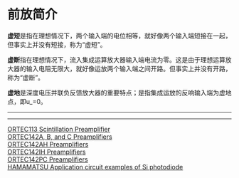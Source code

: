 <!-- README.md --- 
;; 
;; Description: 
;; Author: Hongyi Wu(吴鸿毅)
;; Email: wuhongyi@qq.com 
;; Created: 一 5月  8 09:33:23 2017 (+0800)
;; Last-Updated: 五 6月  2 21:29:20 2017 (+0800)
;;           By: Hongyi Wu(吴鸿毅)
;;     Update #: 7
;; URL: http://wuhongyi.cn -->

# 前放简介

**虚短**是指在理想情况下，两个输入端的电位相等，就好像两个输入端短接在一起，但事实上并没有短接，称为“虚短”。

**虚断**指在理想情况下，流入集成运算放大器输入端电流为零。这是由于理想运算放大器的输入电阻无限大，就好像运放两个输入端之间开路。但事实上并没有开路，称为“虚断”。

**虚地**是深度电压并联负反馈放大器的重要特点；是指集成运放的反响输入端为虚地点，即u_=0。

----





----

[ORTEC113 Scintillation Preamplifier](http://wuhongyi.cn/HardwareNote/pdf/Preamplifier/ORTEC/113.pdf)  
[ORTEC142A, B, and C Preamplifiers](http://wuhongyi.cn/HardwareNote/pdf/Preamplifier/ORTEC/142A-B-C.pdf)  
[ORTEC142AH Preamplifiers](http://wuhongyi.cn/HardwareNote/pdf/Preamplifier/ORTEC/142AH.pdf)  
[ORTEC142IH Preamplifiers](http://wuhongyi.cn/HardwareNote/pdf/Preamplifier/ORTEC/142IH.pdf)  
[ORTEC142PC Preamplifiers](http://wuhongyi.cn/HardwareNote/pdf/Preamplifier/ORTEC/142PC.pdf)  
[HAMAMATSU Application circuit examples of Si photodiode](http://wuhongyi.cn/HardwareNote/pdf/Preamplifier/si_pd_circuit_e1.pdf)



<!-- README.md ends here -->
